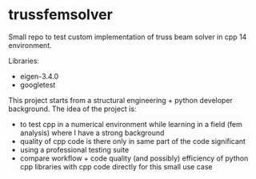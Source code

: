 # trussfemsolver
Small repo to test custom implementation of truss beam solver in cpp 14 environment.

Libraries:
- eigen-3.4.0
- googletest

This project starts from a structural engineering + python developer background.
The idea of the project is:
- to test cpp in a numerical environment while learning in a field (fem analysis) where I have a strong background
- quality of cpp code is there only in same part of the code significant
- using a professional testing suite
- compare workflow + code quality (and possibly) efficiency of python cpp libraries with cpp code directly for this small use case
